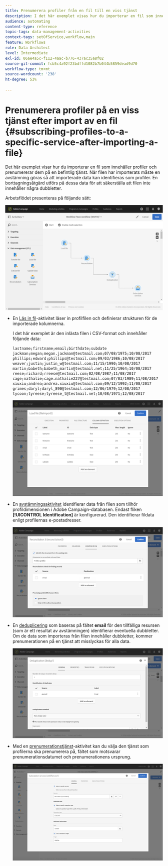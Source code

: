 ```yaml
---
title: Prenumerera profiler från en fil till en viss tjänst
description: I det här exemplet visas hur du importerar en fil som innehåller profiler och prenumererar dem på en befintlig tjänst.
audience: automating
content-type: reference
topic-tags: data-management-activities
context-tags: setOfService,workflow,main
feature: Workflows
role: Data Architect
level: Intermediate
exl-id: 06ae4a5c-f112-4aac-b776-437ac35a8f02
source-git-commit: fcb5c4a92f23bdffd1082b7b044b5859dead9d70
workflow-type: tm+mt
source-wordcount: '238'
ht-degree: 53%

---
```


# Prenumerera profiler på en viss tjänst efter import av en fil {#subscribing-profiles-to-a-specific-service-after-importing-a-file}

Det här exemplet visar hur du importerar en fil som innehåller profiler och prenumererar dem på en befintlig tjänst. När filen har importerats måste en avstämning göras så att importerade data kan identifieras som profiler. En borttagningsåtgärd utförs på dessa data för att säkerställa att filen inte innehåller några dubbletter.

Arbetsflödet presenteras på följande sätt:

![](assets/subscription_activity_example1.png)

* En [Läs in fil](../../automating/using/load-file.md)-aktivitet läser in profilfilen och definierar strukturen för de importerade kolumnerna.

  I det här exemplet är den inlästa filen i CSV-format och innehåller följande data:

  ```
  lastname;firstname;email;birthdate;subdate
  jackman;megan;megan.jackman@testmail.com;07/08/1975;10/08/2017
  phillips;edward;phillips@testmail.com;09/03/1986;10/08/2017
  weaver;justin;justin_w@testmail.com;11/15/1990;10/08/2017
  martin;babeth;babeth_martin@testmail.net;11/25/1964;10/08/2017
  reese;richard;rreese@testmail.com;02/08/1987;11/08/2017
  cage;nathalie;cage.nathalie227@testmail.com;07/03/1989;11/08/2017
  xiuxiu;andrea;andrea.xiuxiu@testmail.com;09/12/1992;11/08/2017
  grimes;daryl;daryl_890@testmail.com;12/06/1979;12/08/2017
  tycoon;tyreese;tyreese_t@testmail.net;10/08/1971;12/08/2017
  ```

  ![](assets/subscription_activity_example2.png)

* En [avstämningsaktivitet](../../automating/using/reconciliation.md) identifierar data från filen som tillhör profildimensionen i Adobe Campaign-databasen. Endast fliken **[!UICONTROL Identification]** är konfigurerad. Den identifierar fildata enligt profilernas e-postadresser.

  ![](assets/subscription_activity_example3.png)

* En [deduplicering](../../automating/using/deduplication.md) som baseras på fältet **email** för den tillfälliga resursen (som är ett resultat av avstämningen) identifierar eventuella dubbletter. Om de data som importeras från filen innehåller dubbletter, kommer prenumerationen på en tjänst att misslyckas för alla data.

  ![](assets/subscription_activity_example5.png)

* Med en [prenumerationstjänst](../../automating/using/subscription-services.md)-aktivitet kan du välja den tjänst som profilerna ska prenumerera på, fältet som motsvarar prenumerationsdatumet och prenumerationens ursprung.

  ![](assets/subscription_activity_example4.png)
